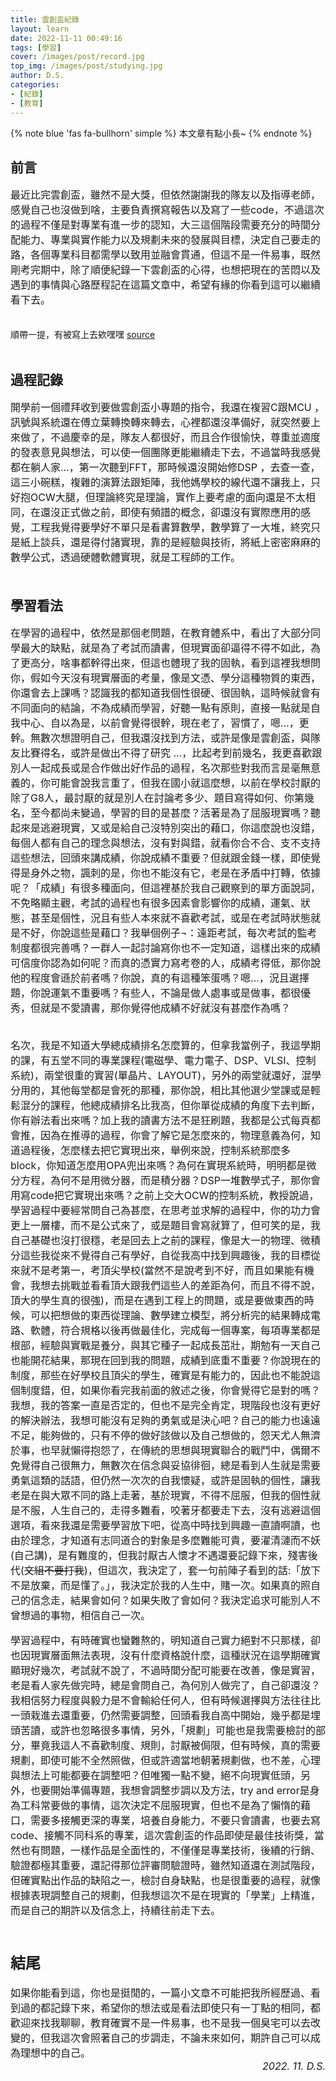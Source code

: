 ```yaml
---
title: 雲創盃紀錄
layout: learn
date: 2022-11-11 00:49:16
tags: [學習]
cover: /images/post/record.jpg
top_img: /images/post/studying.jpg
author: D.S.
categories:
- [紀錄]
- [教育]
---
```


{% note blue 'fas fa-bullhorn' simple %}
本文章有點小長~
{% endnote %}

## 前言

<font size="3">
最近比完雲創盃，雖然不是大獎，但依然謝謝我的隊友以及指導老師，感覺自己也沒做到啥，主要負責撰寫報告以及寫了一些code，不過這次的過程不僅是對專業有進一步的認知，大三這個階段需要充分的時間分配能力、專業與實作能力以及規劃未來的發展與目標，決定自己要走的路，各個專業科目都需學以致用並融會貫通，但這不是一件易事，既然剛考完期中，除了順便紀錄一下雲創盃的心得，也想把現在的苦悶以及遇到的事情與心路歷程記在這篇文章中，希望有緣的你看到這可以繼續看下去。<br/><br/>
</font>

順帶一提，有被寫上去欸嘿嘿  [source](https://www.cna.com.tw/postwrite/Chi/328069)<br/><br/>

## 過程記錄

<font size="3">
開學前一個禮拜收到要做雲創盃小專題的指令，我還在複習C跟MCU ，訊號與系統還在傅立葉轉換轉來轉去，心裡都還沒準備好，就突然要上來做了，不過慶幸的是，隊友人都很好，而且合作很愉快，尊重並適度的發表意見與想法，可以使一個團隊更能繼續走下去，不過當時我感覺都在躺人家…，第一次聽到FFT，那時候還沒開始修DSP ，去查一查，這三小碗糕，複雜的演算法跟矩陣，我他媽學校的線代還不讓我上，只好抱OCW大腿，但理論終究是理論，實作上要考慮的面向還是不太相同，在還沒正式做之前，即使有頻譜的概念，卻還沒有實際應用的感覺，工程我覺得要學好不單只是看書算數學，數學算了一大堆，終究只是紙上談兵，還是得付諸實現，靠的是經驗與技術，將紙上密密麻麻的數學公式，透過硬體軟體實現，就是工程師的工作。<br/><br/>
</font>

## 學習看法
<font size="3">
在學習的過程中，依然是那個老問題，在教育體系中，看出了大部分同學最大的缺點，就是為了考試而讀書，但現實面卻逼得不得不如此，為了更高分，啥事都幹得出來，但這也體現了我的固執，看到這裡我想問你，假如今天沒有現實層面的考量，像是文憑、學分這種物質的東西，你還會去上課嗎？認識我的都知道我個性很硬、很固執，這時候就會有不同面向的結論，不為成績而學習，好聽一點有原則，直接一點就是自我中心、自以為是，以前會覺得很幹，現在老了，習慣了，嗯…，更幹。無數次想證明自己，但我還沒找到方法，或許是像是雲創盃，與隊友比賽得名，或許是做出不得了研究 …，比起考到前幾名，我更喜歡跟別人一起成長或是合作做出好作品的過程，名次那些對我而言是毫無意義的，你可能會說我言重了，但我在國小就這麼想，以前在學校討厭的除了G8人，最討厭的就是別人在討論考多少、題目寫得如何、你第幾名，至今都尚未變過，學習的目的是甚麼？活著是為了屈服現實嗎？聽起來是逃避現實，又或是給自己沒特別突出的藉口，你這麼說也沒錯，每個人都有自己的理念與想法，沒有對與錯，就看你合不合、支不支持這些想法，回頭來講成績，你說成績不重要？但就跟金錢一樣，即使覺得是身外之物，諷刺的是，你也不能沒有它，老是在矛盾中打轉，依據呢？「成績」有很多種面向，但這裡基於我自己觀察到的單方面說詞，不免略顯主觀，考試的過程也有很多因素會影響你的成績，運氣、狀態，甚至是個性，況且有些人本來就不喜歡考試，或是在考試時狀態就是不好，你說這些是藉口？我舉個例子¬：遠距考試，每次考試的監考制度都很完善嗎？一群人一起討論寫你也不一定知道，這樣出來的成績可信度你認為如何呢？而真的憑實力寫考卷的人，成績考得低，那你說他的程度會遜於前者嗎？你說，真的有這種笨蛋嗎？嗯…，況且選擇題，你說運氣不重要嗎？有些人，不論是做人處事或是做事，都很優秀，但就是不愛讀書，那你覺得他成績不好就沒有甚麼作為嗎？<br/><br/>

名次，我是不知道大學總成績排名怎麼算的，但拿我當例子，我這學期的課，有五堂不同的專業課程(電磁學、電力電子、DSP、VLSI、控制系統)，兩堂很重的實習(單晶片、LAYOUT)，另外的兩堂就還好，混學分用的，其他每堂都是會死的那種，那你說，相比其他選少堂課或是輕鬆混分的課程，他總成績排名比我高，但你單從成績的角度下去判斷，你有辦法看出來嗎？加上我的讀書方法不是狂刷題，我都是公式每頁都會推，因為在推導的過程，你會了解它是怎麼來的，物理意義為何，知道過程後，怎麼樣去把它實現出來，舉例來說，控制系統那麼多block，你知道怎麼用OPA兜出來嗎？為何在實現系統時，明明都是微分方程，為何不是用微分器，而是積分器？DSP一堆數學式子，那你會用寫code把它實現出來嗎？之前上交大OCW的控制系統，教授說過，學習過程中要經常問自己為甚麼，在思考並求解的過程中，你的功力會更上一層樓，而不是公式來了，或是題目會寫就算了，但可笑的是，我自己基礎也沒打很穩，老是回去上之前的課程，像是大一的物理、微積分這些我從來不覺得自己有學好，自從我高中找到興趣後，我的目標從來就不是考第一，考頂尖學校(當然不是說考到不好，而且如果能有機會，我想去挑戰並看看頂大跟我們這些人的差距為何，而且不得不說，頂大的學生真的很強)，而是在遇到工程上的問題，或是要做東西的時候，可以把想做的東西從理論、數學建立模型，將分析完的結果轉成電路、軟體，符合規格以後再做最佳化，完成每一個專案，每項專業都是根部，經驗與實戰是養分，與其它種子一起成長茁壯，期勉有一天自己也能開花結果，那現在回到我的問題，成績到底重不重要？你說現在的制度，那些在好學校且頂尖的學生，確實是有能力的，因此也不能說這個制度錯，但，如果你看完我前面的敘述之後，你會覺得它是對的嗎？我想，我的答案一直是否定的，但也不是完全肯定，現階段也沒有更好的解決辦法，我想可能沒有足夠的勇氣或是決心吧？自己的能力也遠遠不足，能夠做的，只有不停的做好該做以及自己想做的，怨天尤人無濟於事，也早就懶得抱怨了，在傳統的思想與現實聯合的戰鬥中，偶爾不免覺得自己很無力，無數次在信念與妥協徘徊，總是看到人生就是需要勇氣這類的話語，但仍然一次次的自我懷疑，或許是固執的個性，讓我老是在與大眾不同的路上走著，基於現實，不得不屈服，但我的個性就是不服，人生自己的，走得多難看，咬著牙都要走下去，沒有逃避這個選項，看來我還是需要學習放下吧，從高中時找到興趣一直讀啊讀，也由於理念，才知道有志同道合的對象是多麼難能可貴，要濯清漣而不妖(自己講)，是有難度的，但我討厭古人懷才不遇還要記錄下來，殘害後代(~~文組不要打我~~)，但這次，我決定了，套一句前陣子看到的話:「放下不是放棄，而是懂了。」，我決定於我的人生中，賭一次。如果真的照自己的信念走，結果會如何？如果失敗了會如何？我決定追求可能別人不曾想過的事物，相信自己一次。<br/>

學習過程中，有時確實也蠻難熬的，明知道自己實力絕對不只那樣，卻也因現實層面無法表現，沒有什麼資格說什麼，這種狀況在這學期確實顯現好幾次，考試就不說了，不過時間分配可能要在改善，像是實習，老是看人家先做完時，總是會問自己，為何別人做完了，自己卻還沒？我相信努力程度與毅力是不會輸給任何人，但有時候選擇與方法往往比一頭栽進去還重要，仍然需要調整，回頭看我自高中開始，幾乎都是埋頭苦讀，或許也忽略很多事情，另外，「規劃」可能也是我需要檢討的部分，畢竟我這人不喜歡制度、規則，討厭被侷限，但有時候，真的需要規劃，即使可能不全然照做，但或許適當地朝著規劃做，也不差，心理與想法上可能都要在調整吧？但唯獨一點不變，絕不向現實低頭，另外，也要開始準備專題，我想會調整步調以及方法，try and error是身為工科常要做的事情，這次決定不屈服現實，但也不是為了懶惰的藉口，需要多接觸更深的專業，培養自身能力，不要只會讀書，也要去寫code、接觸不同科系的專業，這次雲創盃的作品即使是最佳技術獎，當然也有問題，一樣作品是全面性的，不僅僅是專業技術，後續的行銷、驗證都極其重要，還記得那位評審問驗證時，雖然知道還在測試階段，但確實點出作品的缺陷之一，檢討自身缺點，也是很重要的過程，就像根據表現調整自己的規劃，但我想這次不是在現實的「學業」上精進，而是自己的期許以及信念上，持續往前走下去。<br/><br/>

## 結尾
<font size="3">
如果你能看到這，你也是挺閒的，一篇小文章不可能把我所經歷過、看到過的都記錄下來，希望你的想法或是看法即使只有一丁點的相同，都歡迎來找我聊聊，教育確實不是一件易事，也不是我一個臭宅可以去改變的，但我這次會照著自己的步調走，不論未來如何，期許自己可以成為理想中的自己。
</font>
<br/>
<div  style="text-align: right;">
<i>2022. 11. D.S.</i>
</div>

<br><br>
